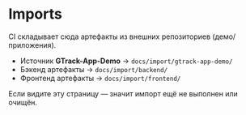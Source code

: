 # Imports

CI складывает сюда артефакты из внешних репозиториев (демо/приложения).
- Источник **GTrack-App-Demo** → `docs/import/gtrack-app-demo/`
- Бэкенд артефакты → `docs/import/backend/`
- Фронтенд артефакты → `docs/import/frontend/`

Если видите эту страницу — значит импорт ещё не выполнен или очищён.
